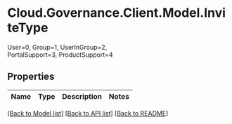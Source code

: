 # Cloud.Governance.Client.Model.InviteType
User=0, Group=1, UserInGroup=2, </br>PortalSupport=3, ProductSupport=4
## Properties

Name | Type | Description | Notes
------------ | ------------- | ------------- | -------------

[[Back to Model list]](../README.md#documentation-for-models) [[Back to API list]](../README.md#documentation-for-api-endpoints) [[Back to README]](../README.md)

